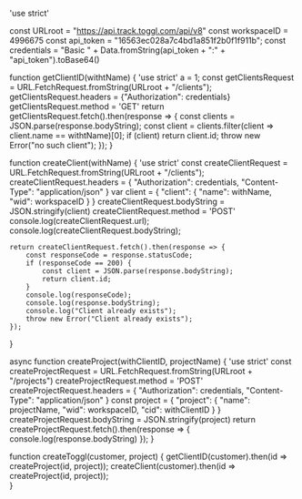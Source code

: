 'use strict'

const URLroot = "https://api.track.toggl.com/api/v8"
const workspaceID = 4996675
const api_token = "16563ec028a7c4bd1a851f2b0f1f911b";
const credentials = "Basic " + Data.fromString(api_token + ":" + "api_token").toBase64()

function getClientID(withtName) {
    'use strict'
    a = 1;
    const getClientsRequest = URL.FetchRequest.fromString(URLroot + "/clients");
    getClientsRequest.headers = {"Authorization": credentials}
    getClientsRequest.method = 'GET'
    return getClientsRequest.fetch().then(response => {
        const clients = JSON.parse(response.bodyString);
        const client = clients.filter(client => client.name == withtName)[0];
        if (client)
            return client.id;
        throw new Error("no such client");
    });
}

function createClient(withName) {
    'use strict'
    const createClientRequest = URL.FetchRequest.fromString(URLroot + "/clients");
    createClientRequest.headers = {
        "Authorization": credentials,
        "Content-Type": "application/json"
    }
    var client = {
        "client": {
            "name": withName,
            "wid": workspaceID
        }
    }
    createClientRequest.bodyString = JSON.stringify(client)
    createClientRequest.method = 'POST'
    console.log(createClientRequest.url);
    console.log(createClientRequest.bodyString);

    return createClientRequest.fetch().then(response => {
        const responseCode = response.statusCode;
        if (responseCode == 200) {
            const client = JSON.parse(response.bodyString);
            return client.id;        
        }
        console.log(responseCode);
        console.log(response.bodyString);
        console.log("Client already exists");
        throw new Error("Client already exists");
    });
}

async function createProject(withClientID, projectName) {
    'use strict'
    const createProjectRequest = URL.FetchRequest.fromString(URLroot + "/projects")
    createProjectRequest.method = 'POST'
    createProjectRequest.headers = {
        "Authorization": credentials,
        "Content-Type": "application/json"
    }
    const project = {
        "project": {
            "name": projectName,
            "wid": workspaceID,
            "cid": withClientID
        }
    }
    createProjectRequest.bodyString = JSON.stringify(project)
    return createProjectRequest.fetch().then(response => {
        console.log(response.bodyString)
    });
}

function createToggl(customer, project) {
    getClientID(customer).then(id => createProject(id, project));
    createClient(customer).then(id => createProject(id, project));    
}
